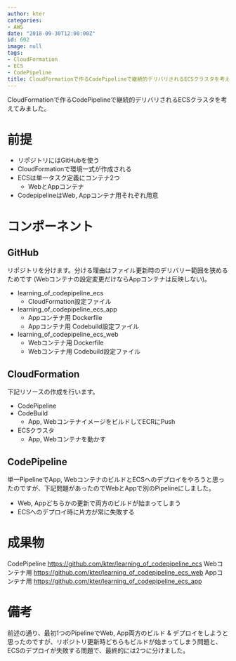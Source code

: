 ```yaml
---
author: kter
categories:
- AWS
date: "2018-09-30T12:00:00Z"
id: 602
image: null
tags:
- CloudFormation
- ECS
- CodePipeline
title: CloudFormationで作るCodePipelineで継続的デリバリされるECSクラスタを考えてみた
---
```

CloudFormationで作るCodePipelineで継続的デリバリされるECSクラスタを考えてみました。

# 前提

* リポジトリにはGitHubを使う
* CloudFormationで環境一式が作成される
* ECSは単一タスク定義にコンテナ2つ
    * WebとAppコンテナ
* CodepipelineはWeb, Appコンテナ用それぞれ用意

# コンポーネント

## GitHub

リポジトリを分けます。分ける理由はファイル更新時のデリバリー範囲を狭めるためです (Webコンテナの設定変更だけならAppコンテナは反映しない)。

* learning_of_codepipeline_ecs
    * CloudFormation設定ファイル
* learning_of_codepipeline_ecs_app
    * Appコンテナ用 Dockerfile
    * Appコンテナ用 Codebuild設定ファイル
* learning_of_codepipeline_ecs_web
    * Webコンテナ用 Dockerfile
    * Webコンテナ用 Codebuild設定ファイル

## CloudFormation

下記リソースの作成を行います。

* CodePipeline
* CodeBuild
    * App, WebコンテナイメージをビルドしてECRにPush
* ECSクラスタ
    * App, Webコンテナを動かす

## CodePipeline

単一PipelineでApp, WebコンテナのビルドとECSへのデプロイをやろうと思ったのですが、下記問題があったのでWebとAppで別のPipelineにしました。

* Web, Appどちらかの更新で両方のビルドが始まってしまう
* ECSへのデプロイ時に片方が常に失敗する

# 成果物

CodePipeline
https://github.com/kter/learning_of_codepipeline_ecs
Webコンテナ用
https://github.com/kter/learning_of_codepipeline_ecs_web
Appコンテナ用
https://github.com/kter/learning_of_codepipeline_ecs_app

# 備考

前述の通り、最初1つのPipelineでWeb, App両方のビルド & デプロイをしようと思ったのですが、リポジトリ更新時どちらもビルドが始まってしまう問題と、ECSのデプロイが失敗する問題で、最終的には2つに分けました。

